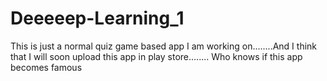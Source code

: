 # Deeeeep-Learning_1
This is just a normal quiz game based app I am working on........And I think that I will soon upload this app in play store........ Who knows if this app becomes famous 
